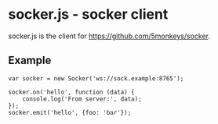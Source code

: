 # socker.js - socker client

socker.js is the client for https://github.com/5monkeys/socker.


## Example

    var socker = new Socker('ws://sock.example:8765');
      
    socker.on('hello', function (data) {
        console.log('From server:', data);
    });
    socker.emit('hello', {foo: 'bar'});


